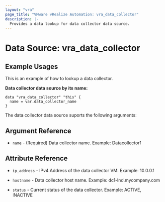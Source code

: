 ```yaml
---
layout: "vra"
page_title: "VMware vRealize Automation: vra_data_collector"
description: |-
  Provides a data lookup for data collector data source.
---
```


# Data Source: vra_data_collector
## Example Usages

This is an example of how to lookup a data collector.

**Data collector data source by its name:**
```hcl
data "vra_data_collector" "this" {
  name = var.data_collector_name
}
```
The data collector data source suports the following arguments:

## Argument Reference
* `name` - (Required) Data collector name. Example: Datacollector1

## Attribute Reference
* `ip_address` - IPv4 Address of the data collector VM. Example: 10.0.0.1

* `hostname` - Data collector host name. Example: dc1-lnd.mycompany.com

* `status` - Current status of the data collector. Example: ACTIVE, INACTIVE

